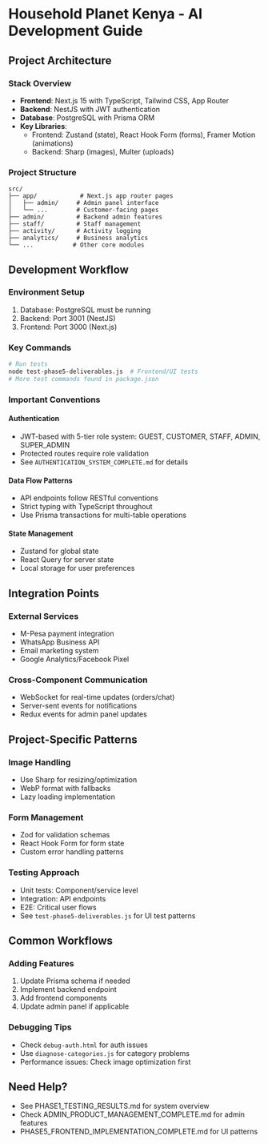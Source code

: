 # Household Planet Kenya - AI Development Guide

## Project Architecture

### Stack Overview
- **Frontend**: Next.js 15 with TypeScript, Tailwind CSS, App Router
- **Backend**: NestJS with JWT authentication
- **Database**: PostgreSQL with Prisma ORM
- **Key Libraries**: 
  - Frontend: Zustand (state), React Hook Form (forms), Framer Motion (animations)
  - Backend: Sharp (images), Multer (uploads)

### Project Structure
```
src/
├── app/            # Next.js app router pages
│   ├── admin/     # Admin panel interface
│   └── ...        # Customer-facing pages
├── admin/         # Backend admin features
├── staff/         # Staff management
├── activity/      # Activity logging
├── analytics/     # Business analytics
└── ...           # Other core modules
```

## Development Workflow

### Environment Setup
1. Database: PostgreSQL must be running
2. Backend: Port 3001 (NestJS)
3. Frontend: Port 3000 (Next.js)

### Key Commands
```bash
# Run tests
node test-phase5-deliverables.js  # Frontend/UI tests
# More test commands found in package.json
```

### Important Conventions

#### Authentication
- JWT-based with 5-tier role system: GUEST, CUSTOMER, STAFF, ADMIN, SUPER_ADMIN
- Protected routes require role validation
- See `AUTHENTICATION_SYSTEM_COMPLETE.md` for details

#### Data Flow Patterns
- API endpoints follow RESTful conventions
- Strict typing with TypeScript throughout
- Use Prisma transactions for multi-table operations

#### State Management
- Zustand for global state
- React Query for server state
- Local storage for user preferences

## Integration Points

### External Services
- M-Pesa payment integration
- WhatsApp Business API
- Email marketing system
- Google Analytics/Facebook Pixel

### Cross-Component Communication
- WebSocket for real-time updates (orders/chat)
- Server-sent events for notifications
- Redux events for admin panel updates

## Project-Specific Patterns

### Image Handling
- Use Sharp for resizing/optimization
- WebP format with fallbacks
- Lazy loading implementation

### Form Management
- Zod for validation schemas
- React Hook Form for form state
- Custom error handling patterns

### Testing Approach
- Unit tests: Component/service level
- Integration: API endpoints
- E2E: Critical user flows
- See `test-phase5-deliverables.js` for UI test patterns

## Common Workflows

### Adding Features
1. Update Prisma schema if needed
2. Implement backend endpoint
3. Add frontend components
4. Update admin panel if applicable

### Debugging Tips
- Check `debug-auth.html` for auth issues
- Use `diagnose-categories.js` for category problems
- Performance issues: Check image optimization first

## Need Help?
- See PHASE1_TESTING_RESULTS.md for system overview
- Check ADMIN_PRODUCT_MANAGEMENT_COMPLETE.md for admin features
- PHASE5_FRONTEND_IMPLEMENTATION_COMPLETE.md for UI patterns

